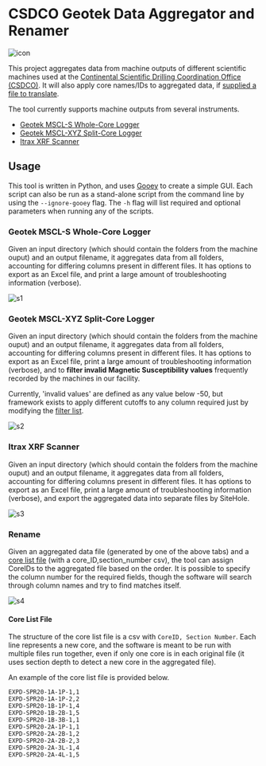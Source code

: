 # CSDCO Geotek Data Aggregator and Renamer

![icon]

This project aggregates data from machine outputs of different scientific machines used at the [Continental Scientific Drilling Coordination Office (CSDCO)](https://csdco.umn.edu). It will also apply core names/IDs to aggregated data, if [supplied a file to translate](#core-list-file).

The tool currently supports machine outputs from several instruments.

- [Geotek MSCL-S Whole-Core Logger](#geotek-mscl-s-whole-core-logger)
- [Geotek MSCL-XYZ Split-Core Logger](#geotek-mscl-xyz-split-core-logger)
- [Itrax XRF Scanner](#itrax-xrf-scanner)

## Usage

This tool is written in Python, and uses [Gooey](https://github.com/chriskiehl/Gooey) to create a simple GUI. Each script can also be run as a stand-alone script from the command line by using the `--ignore-gooey` flag. The `-h` flag will list required and optional parameters when running any of the scripts.

### Geotek MSCL-S Whole-Core Logger

Given an input directory (which should contain the folders from the machine ouput) and an output filename, it aggregates data from all folders, accounting for differing columns present in different files. It has options to export as an Excel file, and print a large amount of troubleshooting information (verbose).

![s1]

### Geotek MSCL-XYZ Split-Core Logger

Given an input directory (which should contain the folders from the machine ouput) and an output filename, it aggregates data from all folders, accounting for differing columns present in different files. It has options to export as an Excel file, print a large amount of troubleshooting information (verbose), and to **filter invalid Magnetic Susceptibility values** frequently recorded by the machines in our facility.

Currently, 'invalid values' are defined as any value below -50, but framework exists to apply different cutoffs to any column required just by modifying the [filter list](https://github.com/laccore/geotek-aggregator-and-renamer/blob/master/xyz_aggregator.py#L289).

![s2]

### Itrax XRF Scanner

Given an input directory (which should contain the folders from the machine ouput) and an output filename, it aggregates data from all folders, accounting for differing columns present in different files. It has options to export as an Excel file, print a large amount of troubleshooting information (verbose), and export the aggregated data into separate files by SiteHole.

![s3]

### Rename

Given an aggregated data file (generated by one of the above tabs) and a [core list file](#core-list-file) (with a core_ID,section_number csv), the tool can assign CoreIDs to the aggregated file based on the order. It is possible to specify the column number for the required fields, though the software will search through column names and try to find matches itself.

![s4]

#### Core List File

The structure of the core list file is a csv with `CoreID, Section Number`. Each line represents a new core, and the software is meant to be run with multiple files run together, even if only one core is in each original file (it uses section depth to detect a new core in the aggregated file).

An example of the core list file is provided below.

```csv
EXPD-SPR20-1A-1P-1,1
EXPD-SPR20-1A-1P-2,2
EXPD-SPR20-1B-1P-1,4
EXPD-SPR20-1B-2B-1,5
EXPD-SPR20-1B-3B-1,1
EXPD-SPR20-2A-1P-1,1
EXPD-SPR20-2A-2B-1,2
EXPD-SPR20-2A-2B-2,3
EXPD-SPR20-2A-3L-1,4
EXPD-SPR20-2A-4L-1,5
```

[icon]: docs/icon/aggregator_icon.png "Icon for the Data Aggregator and Renamer"
[s1]: docs/screenshots/1-mscl_s.png "Screenshot of the Data Aggregator MSCL-S screen"
[s2]: docs/screenshots/2-mscl_xyz.png "Screenshot of the Data Aggregator MSCL-XYZ screen"
[s3]: docs/screenshots/3-xrf.png "Screenshot of the Data Aggregator XRF screen"
[s4]: docs/screenshots/4-rename.png "Screenshot of the Data Aggregator Rename screen"

